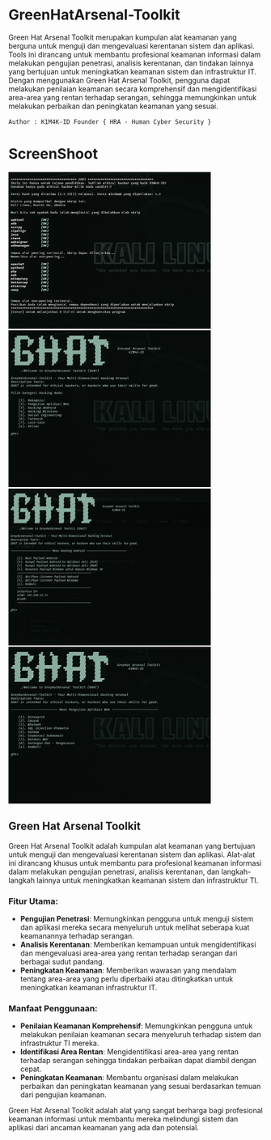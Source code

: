 # GreenHatArsenal-Toolkit
<p>Green Hat Arsenal Toolkit merupakan kumpulan alat keamanan yang berguna untuk menguji dan mengevaluasi kerentanan sistem dan aplikasi. Tools ini dirancang untuk membantu profesional keamanan informasi dalam melakukan pengujian penetrasi, analisis kerentanan, dan tindakan lainnya yang bertujuan untuk meningkatkan keamanan sistem dan infrastruktur IT. Dengan menggunakan Green Hat Arsenal Toolkit, pengguna dapat melakukan penilaian keamanan secara komprehensif dan mengidentifikasi area-area yang rentan terhadap serangan, sehingga memungkinkan untuk melakukan perbaikan dan peningkatan keamanan yang sesuai.</p>

```
Author : K1M4K-ID Founder { HRA - Human Cyber Security }
```

# ScreenShoot
<img src="/images/1.jpg" alt="menu" style="width:400px;height:310px;"> <img src="/images/2.jpg" alt="information gathering" style="width:400px;height:310px;">
<img src="/images/5.jpg" alt="exploit attack" style="width:400px;height:310px;"> <img src="/images/4.jpg" alt="web attack" style="width:400px;height:310px;">

## Green Hat Arsenal Toolkit

Green Hat Arsenal Toolkit adalah kumpulan alat keamanan yang bertujuan untuk menguji dan mengevaluasi kerentanan sistem dan aplikasi. Alat-alat ini dirancang khusus untuk membantu para profesional keamanan informasi dalam melakukan pengujian penetrasi, analisis kerentanan, dan langkah-langkah lainnya untuk meningkatkan keamanan sistem dan infrastruktur TI.

### Fitur Utama:
- **Pengujian Penetrasi**: Memungkinkan pengguna untuk menguji sistem dan aplikasi mereka secara menyeluruh untuk melihat seberapa kuat keamanannya terhadap serangan.
- **Analisis Kerentanan**: Memberikan kemampuan untuk mengidentifikasi dan mengevaluasi area-area yang rentan terhadap serangan dari berbagai sudut pandang.
- **Peningkatan Keamanan**: Memberikan wawasan yang mendalam tentang area-area yang perlu diperbaiki atau ditingkatkan untuk meningkatkan keamanan infrastruktur IT.

### Manfaat Penggunaan:
- **Penilaian Keamanan Komprehensif**: Memungkinkan pengguna untuk melakukan penilaian keamanan secara menyeluruh terhadap sistem dan infrastruktur TI mereka.
- **Identifikasi Area Rentan**: Mengidentifikasi area-area yang rentan terhadap serangan sehingga tindakan perbaikan dapat diambil dengan cepat.
- **Peningkatan Keamanan**: Membantu organisasi dalam melakukan perbaikan dan peningkatan keamanan yang sesuai berdasarkan temuan dari pengujian keamanan.

Green Hat Arsenal Toolkit adalah alat yang sangat berharga bagi profesional keamanan informasi untuk membantu mereka melindungi sistem dan aplikasi dari ancaman keamanan yang ada dan potensial.

